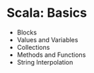 # Scala: Basics

- Blocks
- Values and Variables
- Collections
- Methods and Functions
- String Interpolation